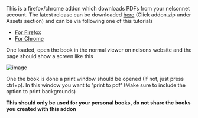This is a firefox/chrome addon which downloads PDFs from your nelsonnet account. The latest release can be downloaded [here](https://github.com/MyAltAccount1234/NelsonNetPDFDL/releases/latest) (Click addon.zip under Assets section) and can be via following
one of this tutorials

* [For Firefox](https://extensionworkshop.com/documentation/develop/temporary-installation-in-firefox/)
* [For Chrome](https://webkul.com/blog/how-to-install-the-unpacked-extension-in-chrome/)

One loaded, open the book in the normal viewer on nelsons website and the page should show a screen like this

![image](https://user-images.githubusercontent.com/99845383/154370280-908eae2d-7e76-4644-936a-445a3c9b42fb.png)

One the book is done a print window should be opened (If not, just press ctrl+p). In this window you want to 'print to pdf' (Make sure to include the option to print backgrounds)

**This should only be used for your personal books, do not share the books you created with this addon**
